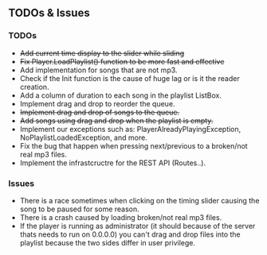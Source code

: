 ## TODOs & Issues

### TODOs
* ~~Add current time display to the slider while sliding~~
* ~~Fix Player.LoadPlaylist() function to be more fast and effective~~
* Add implementation for songs that are not mp3.
* Check if the Init function is the cause of huge lag or is it the reader creation.
* Add a column of duration to each song in the playlist ListBox.
* Implement drag and drop to reorder the queue.
* ~~Implement drag and drop of songs to the queue.~~
* ~~Add songs using drag and drop when the playlist is empty.~~
* Implement our exceptions such as: PlayerAlreadyPlayingException, NoPlaylistLoadedException, and more.
* Fix the bug that happen when pressing next/previous to a broken/not real mp3 files.
* Implement the infrastcructre for the REST API (Routes..).

### Issues
* There is a race sometimes when clicking on the timing slider causing the song to be paused for some reason.
* There is a crash caused by loading broken/not real mp3 files.
* If the player is running as administrator (it should because of the server thats needs to run on 0.0.0.0) you can't drag and
	drop files into the playlist because the two sides differ in user privilege.

